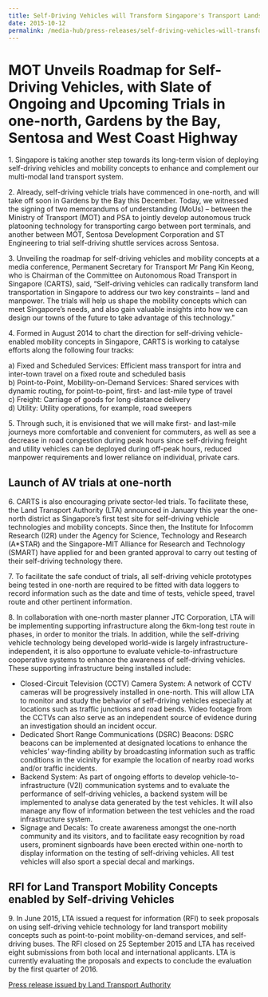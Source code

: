 ```yaml
---
title: Self-Driving Vehicles will Transform Singapore's Transport Landscape
date: 2015-10-12
permalink: /media-hub/press-releases/self-driving-vehicles-will-transform-singapore-s-transport-landscape
---
```

# MOT Unveils Roadmap for Self-Driving Vehicles, with Slate of Ongoing and Upcoming Trials in one-north, Gardens by the Bay, Sentosa and West Coast Highway

1\. Singapore is taking another step towards its long-term vision of deploying self-driving vehicles and mobility concepts to enhance and complement our multi-modal land transport system.  
  
2\. Already, self-driving vehicle trials have commenced in one-north, and will take off soon in Gardens by the Bay this December. Today, we witnessed the signing of two memorandums of understanding (MoUs) – between the Ministry of Transport (MOT) and PSA to jointly develop autonomous truck platooning technology for transporting cargo between port terminals, and another between MOT, Sentosa Development Corporation and ST Engineering to trial self-driving shuttle services across Sentosa.  
  
3\. Unveiling the roadmap for self-driving vehicles and mobility concepts at a media conference, Permanent Secretary for Transport Mr Pang Kin Keong, who is Chairman of the Committee on Autonomous Road Transport in Singapore (CARTS), said, “Self-driving vehicles can radically transform land transportation in Singapore to address our two key constraints – land and manpower. The trials will help us shape the mobility concepts which can meet Singapore’s needs, and also gain valuable insights into how we can design our towns of the future to take advantage of this technology.”  
  
4\. Formed in August 2014 to chart the direction for self-driving vehicle-enabled mobility concepts in Singapore, CARTS is working to catalyse efforts along the following four tracks:

a) Fixed and Scheduled Services: Efficient mass transport for intra and inter-town travel on a fixed route and scheduled basis  
b) Point-to-Point, Mobility-on-Demand Services: Shared services with dynamic routing, for point-to-point, first- and last-mile type of travel  
c) Freight: Carriage of goods for long-distance delivery  
d) Utility: Utility operations, for example, road sweepers

5\. Through such, it is envisioned that we will make first- and last-mile journeys more comfortable and convenient for commuters, as well as see a decrease in road congestion during peak hours since self-driving freight and utility vehicles can be deployed during off-peak hours, reduced manpower requirements and lower reliance on individual, private cars.  
  
## Launch of AV trials at one-north  
  
6\. CARTS is also encouraging private sector-led trials. To facilitate these, the Land Transport Authority (LTA) announced in January this year the one-north district as Singapore’s first test site for self-driving vehicle technologies and mobility concepts. Since then, the Institute for Infocomm Research (I2R) under the Agency for Science, Technology and Research (A*STAR) and the Singapore-MIT Alliance for Research and Technology (SMART) have applied for and been granted approval to carry out testing of their self-driving technology there.  
  
7\. To facilitate the safe conduct of trials, all self-driving vehicle prototypes being tested in one-north are required to be fitted with data loggers to record information such as the date and time of tests, vehicle speed, travel route and other pertinent information.  
  
8\. In collaboration with one-north master planner JTC Corporation, LTA will be implementing supporting infrastructure along the 6km-long test route in phases, in order to monitor the trials. In addition, while the self-driving vehicle technology being developed world-wide is largely infrastructure-independent, it is also opportune to evaluate vehicle-to-infrastructure cooperative systems to enhance the awareness of self-driving vehicles. These supporting infrastructure being installed include:

* Closed-Circuit Television (CCTV) Camera System: A network of CCTV cameras will be progressively installed in one-north. This will allow LTA to monitor and study the behavior of self-driving vehicles especially at locations such as traffic junctions and road bends. Video footage from the CCTVs can also serve as an independent source of evidence during an investigation should an incident occur.
* Dedicated Short Range Communications (DSRC) Beacons: DSRC beacons can be implemented at designated locations to enhance the vehicles’ way-finding ability by broadcasting information such as traffic conditions in the vicinity for example the location of nearby road works and/or traffic incidents.
* Backend System: As part of ongoing efforts to develop vehicle-to-infrastructure (V2I) communication systems and to evaluate the performance of self-driving vehicles, a backend system will be implemented to analyse data generated by the test vehicles. It will also manage any flow of information between the test vehicles and the road infrastructure system.
* Signage and Decals: To create awareness amongst the one-north community and its visitors, and to facilitate easy recognition by road users, prominent signboards have been erected within one-north to display information on the testing of self-driving vehicles. All test vehicles will also sport a special decal and markings.

## RFI for Land Transport Mobility Concepts enabled by Self-driving Vehicles
  
9\. In June 2015, LTA issued a request for information (RFI) to seek proposals on using self-driving vehicle technology for land transport mobility concepts such as point-to-point mobility-on-demand services, and self-driving buses. The RFI closed on 25 September 2015 and LTA has received eight submissions from both local and international applicants. LTA is currently evaluating the proposals and expects to conclude the evaluation by the first quarter of 2016.

[Press release issued by Land Transport Authority](https://www.lta.gov.sg/content/ltagov/en/newsroom/2015/10/2/joint-release-by-the-land-transport-authority-lta-mot---self-driving-vehicles-will-transform-singapores-transport-lands.html)
